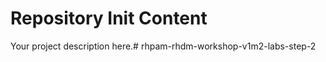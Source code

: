 Repository Init Content
=======================

Your project description here.# rhpam-rhdm-workshop-v1m2-labs-step-2